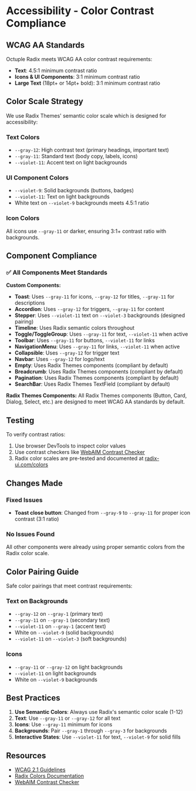 # Accessibility - Color Contrast Compliance

## WCAG AA Standards

Octuple Radix meets WCAG AA color contrast requirements:

- **Text**: 4.5:1 minimum contrast ratio
- **Icons & UI Components**: 3:1 minimum contrast ratio
- **Large Text** (18pt+ or 14pt+ bold): 3:1 minimum contrast ratio

## Color Scale Strategy

We use Radix Themes' semantic color scale which is designed for accessibility:

### Text Colors
- `--gray-12`: High contrast text (primary headings, important text)
- `--gray-11`: Standard text (body copy, labels, icons)
- `--violet-11`: Accent text on light backgrounds

### UI Component Colors
- `--violet-9`: Solid backgrounds (buttons, badges)
- `--violet-11`: Text on light backgrounds
- White text on `--violet-9` backgrounds meets 4.5:1 ratio

### Icon Colors
All icons use `--gray-11` or darker, ensuring 3:1+ contrast ratio with backgrounds.

## Component Compliance

### ✅ All Components Meet Standards

**Custom Components:**
- **Toast**: Uses `--gray-11` for icons, `--gray-12` for titles, `--gray-11` for descriptions
- **Accordion**: Uses `--gray-12` for triggers, `--gray-11` for content
- **Stepper**: Uses `--violet-11` text on `--violet-3` backgrounds (designed pairing)
- **Timeline**: Uses Radix semantic colors throughout
- **Toggle/ToggleGroup**: Uses `--gray-11` for text, `--violet-11` when active
- **Toolbar**: Uses `--gray-11` for buttons, `--violet-11` for links
- **NavigationMenu**: Uses `--gray-11` for links, `--violet-11` when active
- **Collapsible**: Uses `--gray-12` for trigger text
- **Navbar**: Uses `--gray-12` for logo/text
- **Empty**: Uses Radix Themes components (compliant by default)
- **Breadcrumb**: Uses Radix Themes components (compliant by default)
- **Pagination**: Uses Radix Themes components (compliant by default)
- **SearchBar**: Uses Radix Themes TextField (compliant by default)

**Radix Themes Components:**
All Radix Themes components (Button, Card, Dialog, Select, etc.) are designed to meet WCAG AA standards by default.

## Testing

To verify contrast ratios:
1. Use browser DevTools to inspect color values
2. Use contrast checkers like [WebAIM Contrast Checker](https://webaim.org/resources/contrastchecker/)
3. Radix color scales are pre-tested and documented at [radix-ui.com/colors](https://www.radix-ui.com/colors)

## Changes Made

### Fixed Issues
- **Toast close button**: Changed from `--gray-9` to `--gray-11` for proper icon contrast (3:1 ratio)

### No Issues Found
All other components were already using proper semantic colors from the Radix color scale.

## Color Pairing Guide

Safe color pairings that meet contrast requirements:

### Text on Backgrounds
- `--gray-12` on `--gray-1` (primary text)
- `--gray-11` on `--gray-1` (secondary text)
- `--violet-11` on `--gray-1` (accent text)
- White on `--violet-9` (solid backgrounds)
- `--violet-11` on `--violet-3` (soft backgrounds)

### Icons
- `--gray-11` or `--gray-12` on light backgrounds
- `--violet-11` on light backgrounds
- White on `--violet-9` backgrounds

## Best Practices

1. **Use Semantic Colors**: Always use Radix's semantic color scale (1-12)
2. **Text**: Use `--gray-11` or `--gray-12` for all text
3. **Icons**: Use `--gray-11` minimum for icons
4. **Backgrounds**: Pair `--gray-1` through `--gray-3` for backgrounds
5. **Interactive States**: Use `--violet-11` for text, `--violet-9` for solid fills

## Resources

- [WCAG 2.1 Guidelines](https://www.w3.org/WAI/WCAG21/quickref/)
- [Radix Colors Documentation](https://www.radix-ui.com/colors/docs/overview/getting-started)
- [WebAIM Contrast Checker](https://webaim.org/resources/contrastchecker/)

